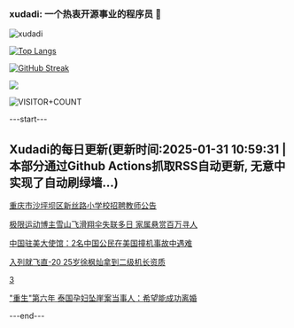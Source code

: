 ### xudadi: 一个热衷开源事业的程序员 👋

![xudadi](https://github-readme-stats-git-masterorgs-github-readme-stats-team.vercel.app/api?username=xudadi)

[![Top Langs](https://github-readme-stats.vercel.app/api/top-langs/?username=xudadi)](https://github.com/anuraghazra/github-readme-stats)

[![GitHub Streak](https://streak-stats.demolab.com?user=xudadi&locale=zh_Hans)](https://git.io/streak-stats)

![](https://raw.githubusercontent.com/xudadi/xudadi/main/assets/github-contribution-grid-snake.svg)

![VISITOR+COUNT](https://komarev.com/ghpvc/?username=xudadi&label=VISITOR+COUNT)


---start---

## Xudadi的每日更新(更新时间:2025-01-31 10:59:31 | 本部分通过Github Actions抓取RSS自动更新, 无意中实现了自动刷绿墙...)

[重庆市沙坪坝区新丝路小学校招聘教师公告](https://www.gongkaoleida.com/article/2277560)

[极限运动博主雪山飞滑翔伞失联多日 家属悬赏百万寻人](https://m.163.com/news/article/JN6FN86U05129QAF.html)

[中国驻美大使馆：2名中国公民在美国撞机事故中遇难](https://m.163.com/news/article/JN7B4M7E000189PS.html)

[入列就飞直-20 25岁徐枫灿拿到二级机长资质](https://m.163.com/news/article/JN6EFUVU0530M570.html)

[3](https://m.163.com/touch/news/sub/domestic)

["重生"第六年 泰国孕妇坠崖案当事人：希望能成功离婚](https://m.163.com/news/article/JN5VA0U505129QAF.html)

---end---
